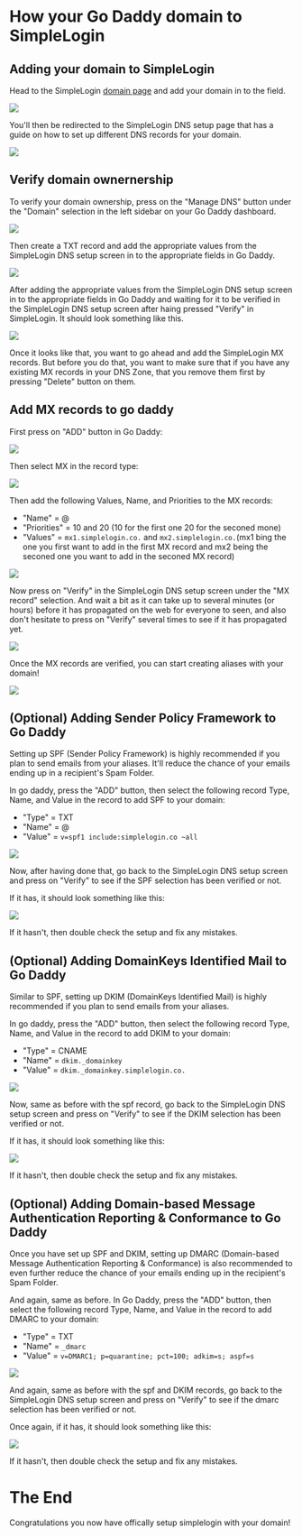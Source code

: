 # How your Go Daddy domain to SimpleLogin

## Adding your domain to SimpleLogin

Head to the SimpleLogin [domain page](https://app.simplelogin.io/dashboard/custom_domain) and add your domain in to the field.

![](./new-domain.png)

You'll then be redirected to the SimpleLogin DNS setup page that has a guide on how to set up different DNS records for your domain.

![](./domain-dns.png)

## Verify domain ownernership

To verify your domain ownership, press on the "Manage DNS" button under the "Domain" selection in the left sidebar on your Go Daddy dashboard.

![](./manage-dns-button.png)

Then create a TXT record and add the appropriate values from the SimpleLogin DNS setup screen in to the appropriate fields in Go Daddy.

![](./txt-record.png)

After adding the appropriate values from the SimpleLogin DNS setup screen in to the appropriate fields in Go Daddy and waiting for it to be verified in the SimpleLogin DNS setup screen after haing pressed "Verify" in SimpleLogin. It should look something like this.

![](./sl-domain-verified.png)

Once it looks like that, you want to go ahead and add the SimpleLogin MX records. But before you do that, you want to make sure that if you have any existing MX records in your DNS Zone, that you remove them first by pressing "Delete" button on them.

## Add MX records to go daddy

First press on "ADD" button in Go Daddy:

![](./add-mx-records.png)

Then select MX in the record type:

![](./select-mx-record.png)

Then add the following Values, Name, and Priorities to the MX records: 

- "Name" = @
- "Priorities" = 10 and 20 (10 for the first one 20 for the seconed mone)
- "Values" = `mx1.simplelogin.co.` and `mx2.simplelogin.co.`(mx1 bing the one you first want to add in the first MX record and mx2 being the seconed one you want to add in the seconed MX record)

![](./mx-records.png)

Now press on "Verify" in the SimpleLogin DNS setup screen under the "MX record" selection. And wait a bit as it can take up to several minutes (or hours) before it has propagated on the web for everyone to seen, and also don't hesitate to press on "Verify" several times to see if it has propagated yet.

![](./mx-verified.png)

Once the MX records are verified, you can start creating aliases with your domain!

![](./creating-alias.png)

## (Optional) Adding Sender Policy Framework to Go Daddy

Setting up SPF (Sender Policy Framework) is highly recommended if you plan to send emails from your aliases. It'll reduce the chance of your emails ending up in a recipient's Spam Folder.

In go daddy, press the "ADD" button, then select the following record Type, Name, and Value in the record to add SPF to your domain:

- "Type" = TXT
- "Name" = @
- "Value" = `v=spf1 include:simplelogin.co ~all`

![](./spf-record.png)

Now, after having done that, go back to the SimpleLogin DNS setup screen and press on "Verify" to see if the SPF selection has been verified or not.

If it has, it should look something like this:

![](./spf-verified.png)

If it hasn't, then double check the setup and fix any mistakes.

## (Optional) Adding DomainKeys Identified Mail to Go Daddy

Similar to SPF, setting up DKIM (DomainKeys Identified Mail) is highly recommended if you plan to send emails from your aliases.

In go daddy, press the "ADD" button, then select the following record Type, Name, and Value in the record to add DKIM to your domain:

- "Type" = CNAME
- "Name" = `dkim._domainkey`
- "Value" = `dkim._domainkey.simplelogin.co.`

![](./dkim-record.png)

Now, same as before with the spf record, go back to the SimpleLogin DNS setup screen and press on "Verify" to see if the DKIM selection has been verified or not.

If it has, it should look something like this:

![](./dkim-verified.png)

If it hasn't, then double check the setup and fix any mistakes.

## (Optional) Adding Domain-based Message Authentication Reporting & Conformance to Go Daddy

Once you have set up SPF and DKIM, setting up DMARC (Domain-based Message Authentication Reporting & Conformance) is also recommended to even further reduce the chance of your emails ending up in the recipient's Spam Folder.

And again, same as before. In Go Daddy, press the "ADD" button, then select the following record Type, Name, and Value in the record to add DMARC to your domain:

- "Type" = TXT
- "Name" = `_dmarc`
- "Value" = `v=DMARC1; p=quarantine; pct=100; adkim=s; aspf=s`

![](./dmarc-record.png)

And again, same as before with the spf and DKIM records, go back to the SimpleLogin DNS setup screen and press on "Verify" to see if the dmarc selection has been verified or not.

Once again, if it has, it should look something like this:

![](./dmarc-verified.png)

If it hasn't, then double check the setup and fix any mistakes.

# The End

Congratulations you now have offically setup simplelogin with your domain!
